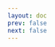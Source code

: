 ```yaml
---
layout: doc
prev: false
next: false
---
```


<CustomItemBox :item="{
  name: '哥布林精力烤肉',
  icon: '/wiki/item/goblin_roast.png',
  type: '料理',
  description: '',
  params: {
    stack: 1,
    durability: -1 
  },
  obtain: {
    found: [],
    npc: [],
    shop: [],
    gardening: []
  }
}" />
